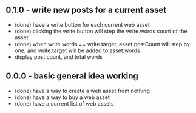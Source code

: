 
## 0.1.0 - write new posts for a current asset
* (done) have a write button for each current web asset
* (done) clicking the write button will step the write.words count of the asset
* (done) when write.words == write.target, asset.postCount will step by one, and write.target will be added to asset.words
* display post count, and total words

## 0.0.0 - basic general idea working
* (done) have a way to create a web asset from nothing
* (done) have a way to buy a web asset
* (done) have a current list of web assets
